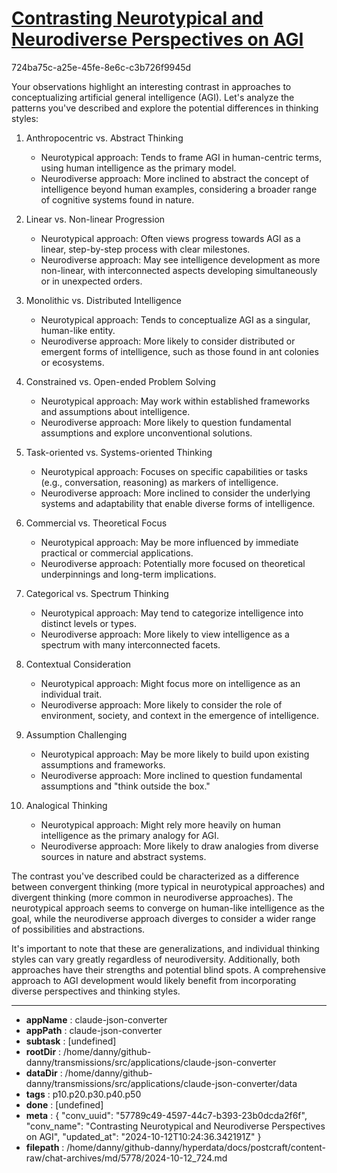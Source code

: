# [Contrasting Neurotypical and Neurodiverse Perspectives on AGI](https://claude.ai/chat/57789c49-4597-44c7-b393-23b0dcda2f6f)

724ba75c-a25e-45fe-8e6c-c3b726f9945d

 Your observations highlight an interesting contrast in approaches to conceptualizing artificial general intelligence (AGI). Let's analyze the patterns you've described and explore the potential differences in thinking styles:

1. Anthropocentric vs. Abstract Thinking
   - Neurotypical approach: Tends to frame AGI in human-centric terms, using human intelligence as the primary model.
   - Neurodiverse approach: More inclined to abstract the concept of intelligence beyond human examples, considering a broader range of cognitive systems found in nature.

2. Linear vs. Non-linear Progression
   - Neurotypical approach: Often views progress towards AGI as a linear, step-by-step process with clear milestones.
   - Neurodiverse approach: May see intelligence development as more non-linear, with interconnected aspects developing simultaneously or in unexpected orders.

3. Monolithic vs. Distributed Intelligence
   - Neurotypical approach: Tends to conceptualize AGI as a singular, human-like entity.
   - Neurodiverse approach: More likely to consider distributed or emergent forms of intelligence, such as those found in ant colonies or ecosystems.

4. Constrained vs. Open-ended Problem Solving
   - Neurotypical approach: May work within established frameworks and assumptions about intelligence.
   - Neurodiverse approach: More likely to question fundamental assumptions and explore unconventional solutions.

5. Task-oriented vs. Systems-oriented Thinking
   - Neurotypical approach: Focuses on specific capabilities or tasks (e.g., conversation, reasoning) as markers of intelligence.
   - Neurodiverse approach: More inclined to consider the underlying systems and adaptability that enable diverse forms of intelligence.

6. Commercial vs. Theoretical Focus
   - Neurotypical approach: May be more influenced by immediate practical or commercial applications.
   - Neurodiverse approach: Potentially more focused on theoretical underpinnings and long-term implications.

7. Categorical vs. Spectrum Thinking
   - Neurotypical approach: May tend to categorize intelligence into distinct levels or types.
   - Neurodiverse approach: More likely to view intelligence as a spectrum with many interconnected facets.

8. Contextual Consideration
   - Neurotypical approach: Might focus more on intelligence as an individual trait.
   - Neurodiverse approach: More likely to consider the role of environment, society, and context in the emergence of intelligence.

9. Assumption Challenging
   - Neurotypical approach: May be more likely to build upon existing assumptions and frameworks.
   - Neurodiverse approach: More inclined to question fundamental assumptions and "think outside the box."

10. Analogical Thinking
    - Neurotypical approach: Might rely more heavily on human intelligence as the primary analogy for AGI.
    - Neurodiverse approach: More likely to draw analogies from diverse sources in nature and abstract systems.

The contrast you've described could be characterized as a difference between convergent thinking (more typical in neurotypical approaches) and divergent thinking (more common in neurodiverse approaches). The neurotypical approach seems to converge on human-like intelligence as the goal, while the neurodiverse approach diverges to consider a wider range of possibilities and abstractions.

It's important to note that these are generalizations, and individual thinking styles can vary greatly regardless of neurodiversity. Additionally, both approaches have their strengths and potential blind spots. A comprehensive approach to AGI development would likely benefit from incorporating diverse perspectives and thinking styles.

---

* **appName** : claude-json-converter
* **appPath** : claude-json-converter
* **subtask** : [undefined]
* **rootDir** : /home/danny/github-danny/transmissions/src/applications/claude-json-converter
* **dataDir** : /home/danny/github-danny/transmissions/src/applications/claude-json-converter/data
* **tags** : p10.p20.p30.p40.p50
* **done** : [undefined]
* **meta** : {
  "conv_uuid": "57789c49-4597-44c7-b393-23b0dcda2f6f",
  "conv_name": "Contrasting Neurotypical and Neurodiverse Perspectives on AGI",
  "updated_at": "2024-10-12T10:24:36.342191Z"
}
* **filepath** : /home/danny/github-danny/hyperdata/docs/postcraft/content-raw/chat-archives/md/5778/2024-10-12_724.md